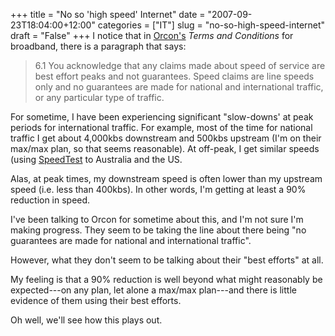 +++
title = "No so 'high speed' Internet"
date = "2007-09-23T18:04:00+12:00"
categories = ["IT"]
slug = "no-so-high-speed-internet"
draft = "False"
+++
I notice that in [Orcon's](https://www.orcon.net.nz/) _Terms and Conditions_ for
broadband, there is a paragraph that says:

> 6.1 You acknowledge that any claims made about speed of service
are best effort peaks and not guarantees. Speed claims are line speeds only and
no guarantees are made for national and international traffic, or any
particular type of traffic.

For sometime, I have been experiencing significant "slow-downs' at peak periods
for international traffic. For example, most of the time for national traffic I
get about 4,000kbs downstream and 500kbs upstream (I'm on their max/max
plan, so that seems reasonable).  At off-peak, I get similar speeds (using
[SpeedTest](https://www.speedtest.net/) to Australia and the US.

Alas, at peak times, my downstream speed is often lower than my
upstream speed (i.e. less than 400kbs). In other words, I'm getting at
least a 90% reduction in speed.

I've been talking to Orcon for sometime about this, and I'm not sure I'm making
progress. They seem to be taking the line about there being "no guarantees are
made for national and international traffic".

However, what they don't seem to be talking about their "best efforts" at all.

My feeling is that a 90% reduction is well beyond what might reasonably be
expected---on any plan, let alone a max/max plan---and there is little evidence
of them using their best efforts.

Oh well, we'll see how this plays out.


